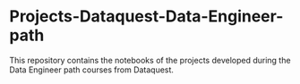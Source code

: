 # Projects-Dataquest-Data-Engineer-path

This repository contains the notebooks of the projects developed during the Data Engineer path courses from Dataquest.
